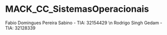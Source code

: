 # MACK_CC_SistemasOperacionais

Fabio Domingues Pereira Sabino - TIA: 32154429 \n
Rodrigo Singh Gedam - TIA: 32128339
